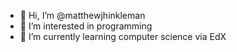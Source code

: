 - 👋 Hi, I’m @matthewjhinkleman
- 👀 I’m interested in programming
- 🌱 I’m currently learning computer science via EdX
